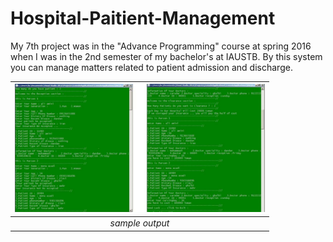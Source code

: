 # Hospital-Paitient-Management

My 7th project was in the "Advance Programming" course at spring 2016 when I was in the 2nd semester of my bachelor's at IAUSTB. By this system you can manage matters related to patient admission and discharge.



| <img src="out.jpg" alt="Pair Game" width="400"/> | 
|:--:| 
| *sample output* |


